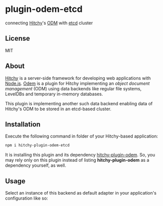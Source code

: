 # plugin-odem-etcd

connecting [Hitchy](http://hitchyjs.org)'s [ODM](https://hitchyjs.github.io/plugin-odem/) with [etcd](https://etcd.io/) cluster

## License

MIT

## About

[Hitchy](http://hitchyjs.org) is a server-side framework for developing web applications with [Node.js](https://nodejs.org). [Odem](https://hitchyjs.github.io/plugin-odem/) is a plugin for Hitchy implementing an _object document management_ (ODM) using data backends like regular file systems, LevelDBs and temporary in-memory databases.
 
This plugin is implementing another such data backend enabling data of Hitchy's ODM to be stored in an etcd-based cluster.


## Installation

Execute the following command in folder of your Hitchy-based application:

```bash
npm i hitchy-plugin-odem-etcd
```

It is installing this plugin and its dependency [hitchy-plugin-odem](https://www.npmjs.com/package/hitchy-plugin-odem). So, you may rely only on this plugin instead of listing **hitchy-plugin-odem** as a dependency yourself, as well.

## Usage

Select an instance of this backend as default adapter in your application's configuration like so:

